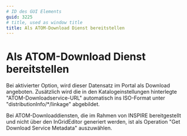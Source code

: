 ```yaml
---
# ID des GUI Elements
guid: 3225
# title, used as window title
title: Als ATOM-Download Dienst bereitstellen
---
```


# Als ATOM-Download Dienst bereitstellen

<p>Bei aktivierter Option, wird dieser Datensatz im Portal als Download angeboten. Zusätzlich wird die in den Katalogeinstellungen hinterlegte "ATOM-Downloadservice-URL" automatisch ins ISO-Format unter "distributionInfo/*/linkage" abgebildet.</p><p>Bei ATOM-Downloaddiensten, die im Rahmen von INSPIRE bereitgestellt und nicht über den InGridEditor generiert werden, ist als Operation "Get Download Service Metadata" auszuwählen.</p>

